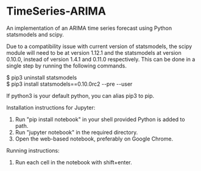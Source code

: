 # TimeSeries-ARIMA
An implementation of an ARIMA time series forecast using Python statsmodels and scipy.

Due to a compatibility issue with current version of statsmodels, the scipy module will need to be at version 1.12.1 and the statsmodels at version 0.10.0, instead of version 1.4.1 and 0.11.0 respectively. This can be done in a single step by running the following commands.

$ pip3 uninstall statsmodels <br>
$ pip3 install statsmodels==0.10.0rc2 --pre --user

If python3 is your default python, you can alias pip3 to pip.

Installation instructions for Jupyter:

1. Run "pip install notebook" in your shell provided Python is added to path.
2. Run "jupyter notebook" in the required directory.
3. Open the web-based notebook, preferably on Google Chrome.

Running instructions:

1. Run each cell in the notebook with shift+enter.
